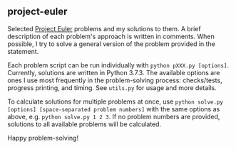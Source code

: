 ## project-euler
Selected [Project Euler](https://projecteuler.net/) problems and my solutions to them. A brief description of each problem's approach is written in comments.
When possible, I try to solve a general version of the problem provided in the statement.

Each problem script can be run individually with `python pXXX.py [options]`. Currently, solutions are written in Python 3.7.3.
The available options are ones I use most frequently in the problem-solving process: checks/tests, progress printing, and timing. See `utils.py` for usage and more details.

To calculate solutions for multiple problems at once, use `python solve.py [options] [space-separated problem numbers]` with the same options as above, e.g. `python solve.py 1 2 3`.
If no problem numbers are provided, solutions to all available problems will be calculated.

Happy problem-solving!

